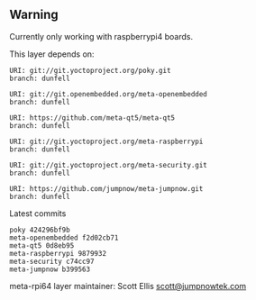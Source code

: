 ## Warning
Currently only working with raspberrypi4 boards.

This layer depends on:

    URI: git://git.yoctoproject.org/poky.git
    branch: dunfell

    URI: git://git.openembedded.org/meta-openembedded
    branch: dunfell

    URI: https://github.com/meta-qt5/meta-qt5
    branch: dunfell

    URI: git://git.yoctoproject.org/meta-raspberrypi
    branch: dunfell

    URI: git://git.yoctoproject.org/meta-security.git
    branch: dunfell

    URI: https://github.com/jumpnow/meta-jumpnow.git
    branch: dunfell

Latest commits

    poky 424296bf9b
    meta-openembedded f2d02cb71
    meta-qt5 0d8eb95
    meta-raspberrypi 9879932
    meta-security c74cc97
    meta-jumpnow b399563

meta-rpi64 layer maintainer: Scott Ellis <scott@jumpnowtek.com>
